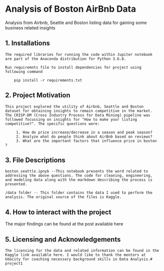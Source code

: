 
# Analysis of Boston AirBnb Data

Analysis from Airbnb, Seattle and Boston listing data for gaining some business related insights


## 1. Installations

	The required libraries for running the code within Jupiter notebook are part of the Anaconda distribution for Python 3.6.8. 

	Run requiremnts file to install dependencies for project using following command

		pip install -r requirements.txt

## 2. Project Motivation

	This project explored the utility of Airbnb, Seattle and Boston dataset for obtaining insights to remain competitive in the market. The CRISP-DM (Cross Industry Process for Data Mining) pipeline was followed focussing on insights for "How to make your listing competitive?". The specific questions were:

		 1. How do price increase/decrease in a season and peak season?
		 2. Analyze what do people think about AirBnb based on reviews?
		 3. What are the important factors that influence price in boston ?

## 3. File Descriptions

	boston_seattle.ipnyb --This notebook presents the word related to addressing the above questions. The code for cleaning, engineering, and modeling data along with the markdown describing the process is presented.

	/data folder -- This folder contains the data I used to perform the analysis. The original source of the files is Kaggle.



## 4. How to interact with the project

   The major findings can be found at the post available here

## 5. Licensing and Acknowledgements

	The licensing for the data and related information can be found in the Kaggle link available here. I would like to thank the mentors at Udacity for coaching necessary background skills in Data Analysis.# project1
